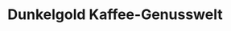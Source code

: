 ---
title: "Dunkelgold Kaffee-Genusswelt"
url: /lossburg/dunkelgold-kaffee-genusswelt/
shop: Kaffee
---
